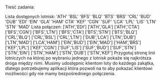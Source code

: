Treść zadania:

Lista dostępnych lotnisk:
'ATH' 'BSL' 'BFS' 'BLQ' 'BTS' 'BRS' 'CRL' 'BUD' 'DUB' 'EDI' 'EIN' 'GLA' 'HAM' CTA' 'KEF' 'CGN' 'SUF' 'LCA' 'LPL' 'LIS' 'LTN' 'STN' 'MAD'
Lista połączeń:
['ATH','EDI']
['ATH','GLA']
['ATH','CTA']
['BFS','CGN']
['BFS','LTN']
['BFS','CTA']
['BTS','STN']
['BTS','BLQ']
['CRL','BLQ']
['CRL','BSL']
['CRL','LTN']
['DUB','LCA']
['LTN','DUB']
['LTN','MAD']
['LCA','HAM']
['EIN','BUD']
['EIN','MAD']
['HAM','BRS']
['KEF','LPL']
['KEF','CGN']
['SUF','LIS']
['SUF','BUD']
['SUF','STN']
['STN','EIN']
['STN','HAM']
['STN','DUB']
['STN','KEF']
Przygotuj stronę linii lotniczych na której po wybraniu jednego z lotnisk pokaże się najkrótsza droga między nimi.
Musimy udostępnic klientom loty do każdego zakątka, dlatego potrzebujemy aplikacji która pozwoli na to aby pokazać klientowi możliwości gdy nie mamy bezpośredniego połączenia.
